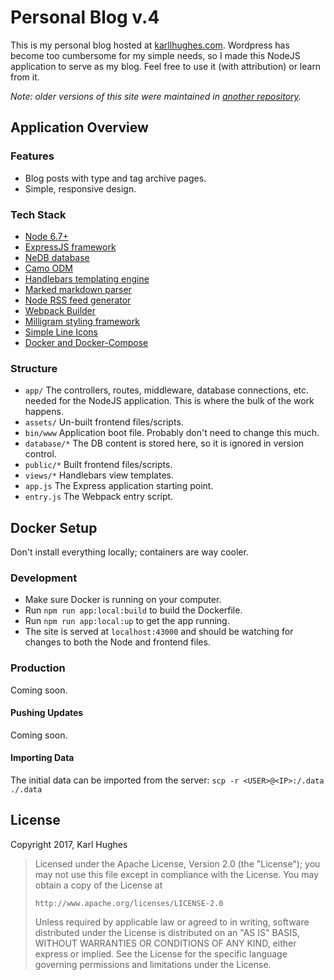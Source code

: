# Personal Blog v.4
This is my personal blog hosted at [karllhughes.com](https://www.karllhughes.com). Wordpress has become too cumbersome for my simple needs, so I made this NodeJS application to serve as my blog. Feel free to use it (with attribution) or learn from it.

_Note: older versions of this site were maintained in [another repository](https://github.com/karllhughes/KH-Blog)._


## Application Overview

### Features
- Blog posts with type and tag archive pages.
- Simple, responsive design.

### Tech Stack
- [Node 6.7+](https://nodejs.org/en/)
- [ExpressJS framework](http://expressjs.com/en/resources/frameworks.html)
- [NeDB database](https://github.com/louischatriot/nedb)
- [Camo ODM](https://github.com/scottwrobinson/camo)
- [Handlebars templating engine](http://handlebarsjs.com/)
- [Marked markdown parser](https://github.com/chjj/marked)
- [Node RSS feed generator](https://github.com/dylang/node-rss)
- [Webpack Builder](https://webpack.github.io/)
- [Milligram styling framework](https://milligram.github.io/)
- [Simple Line Icons](http://simplelineicons.com/)
- [Docker and Docker-Compose](https://docs.docker.com/compose/)

### Structure
- `app/` The controllers, routes, middleware, database connections, etc. needed for the NodeJS application. This is where the bulk of the work happens.
- `assets/` Un-built frontend files/scripts.
- `bin/www` Application boot file. Probably don't need to change this much.
- `database/*` The DB content is stored here, so it is ignored in version control.
- `public/*` Built frontend files/scripts.
- `views/*` Handlebars view templates.
- `app.js` The Express application starting point.
- `entry.js` The Webpack entry script.


## Docker Setup
Don't install everything locally; containers are way cooler.

### Development

- Make sure Docker is running on your computer.
- Run `npm run app:local:build` to build the Dockerfile.
- Run `npm run app:local:up` to get the app running.
- The site is served at `localhost:43000` and should be watching for changes to both the Node and frontend files.

### Production
Coming soon.

#### Pushing Updates
Coming soon.

#### Importing Data
The initial data can be imported from the server: `scp -r <USER>@<IP>:/.data ./.data`


## License
Copyright 2017, Karl Hughes

>   Licensed under the Apache License, Version 2.0 (the "License");
>   you may not use this file except in compliance with the License.
>   You may obtain a copy of the License at
>
>     http://www.apache.org/licenses/LICENSE-2.0
>
>   Unless required by applicable law or agreed to in writing, software
>   distributed under the License is distributed on an "AS IS" BASIS,
>   WITHOUT WARRANTIES OR CONDITIONS OF ANY KIND, either express or implied.
>   See the License for the specific language governing permissions and
>   limitations under the License.
